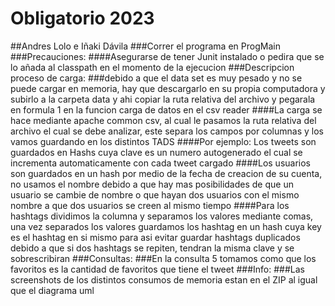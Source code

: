 # Obligatorio 2023
##Andres Lolo e Iñaki Dávila
###Correr el programa en ProgMain
###Precauciones:
####Asegurarse de tener Junit instalado o pedira que se lo añada al classpath en el momento de la ejecucion
###Descripcion proceso de carga:
###debido a que el data set es muy pesado y no se puede cargar en memoria, hay que descargarlo en su propia computadora y subirlo a la carpeta data y ahi copiar la ruta relativa del archivo y pegarala en formula 1 en la funcion carga de datos en el csv reader
####La carga se hace mediante apache common csv, al cual le pasamos la ruta relativa del archivo el cual se debe analizar, este separa los campos por columnas y los vamos guardando en los distintos TADS
####Por ejemplo: Los tweets son guardados en Hashs cuya clave es un numero autogenerado el cual se incrementa automaticamente con cada tweet cargado
####Los usuarios son guardados en un hash por medio de la fecha de creacion de su cuenta, no usamos el nombre debido a que hay mas posibilidades de que un usuario se cambie de nombre o que hayan dos usuarios con el mismo nombre a que dos usuarios se creen al mismo tiempo
####Para los hashtags dividimos la columna y separamos los valores mediante comas, una vez separados los valores guardamos los hashtag en un hash cuya key es el hashtag en si mismo para asi evitar guardar hashtags duplicados debido a que si dos hashtags se repiten, tendran la misma clave y se sobrescribiran
###Consultas:
###En la consulta 5 tomamos como que los favoritos es la cantidad de favoritos que tiene el tweet
###Info:
###Las screenshots de los distintos consumos de memoria estan en el ZIP al igual que el diagrama uml

